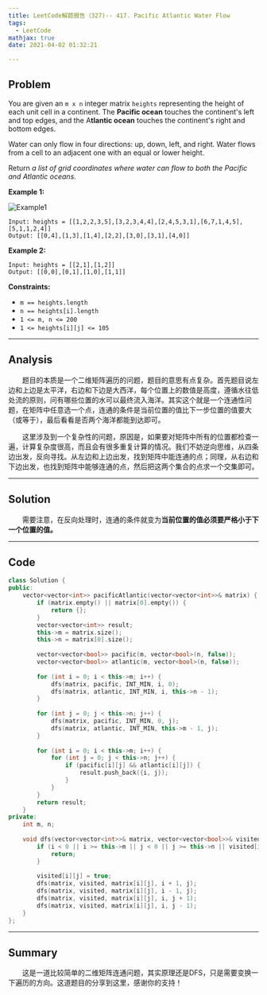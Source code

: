 ```yaml
---
title: LeetCode解题报告（327)-- 417. Pacific Atlantic Water Flow
tags:
  - LeetCode
mathjax: true
date: 2021-04-02 01:32:21

---
```


## Problem

You are given an `m x n` integer matrix `heights` representing the height of each unit cell in a continent. The **Pacific ocean** touches the continent's left and top edges, and the A**tlantic ocean** touches the continent's right and bottom edges.

Water can only flow in four directions: up, down, left, and right. Water flows from a cell to an adjacent one with an equal or lower height.

Return *a list of grid coordinates where water can flow to both the Pacific and Atlantic oceans*.

<!-- more -->

**Example 1:**

![Example1](https://assets.leetcode.com/uploads/2021/03/26/ocean-grid.jpg)

```
Input: heights = [[1,2,2,3,5],[3,2,3,4,4],[2,4,5,3,1],[6,7,1,4,5],[5,1,1,2,4]]
Output: [[0,4],[1,3],[1,4],[2,2],[3,0],[3,1],[4,0]]
```

**Example 2:**

```
Input: heights = [[2,1],[1,2]]
Output: [[0,0],[0,1],[1,0],[1,1]]
```

**Constraints:**

- `m == heights.length`
- `n == heights[i].length`
- `1 <= m, n <= 200`
- `1 <= heights[i][j] <= 105`

------

## Analysis

&emsp;&emsp;题目的本质是一个二维矩阵遍历的问题，题目的意思有点复杂。首先题目说左边和上边是太平洋，右边和下边是大西洋，每个位置上的数值是高度，遵循水往低处流的原则，问有哪些位置的水可以最终流入海洋。其实这个就是一个连通性问题，在矩阵中任意选一个点，连通的条件是当前位置的值比下一步位置的值要大（或等于），最后看看是否两个海洋都能到达即可。

&emsp;&emsp;这里涉及到一个复杂性的问题，原因是，如果要对矩阵中所有的位置都检查一遍，计算复杂度很高，而且会有很多重复计算的情况。我们不妨逆向思维，从四条边出发，反向寻找。从左边和上边出发，找到矩阵中能连通的点；同理，从右边和下边出发，也找到矩阵中能够连通的点，然后把这两个集合的点求一个交集即可。

------

## Solution

&emsp;&emsp;需要注意，在反向处理时，连通的条件就变为**当前位置的值必须要严格小于下一个位置的值。**

------

## Code

```c++
class Solution {
public:
    vector<vector<int>> pacificAtlantic(vector<vector<int>>& matrix) {
        if (matrix.empty() || matrix[0].empty()) {
            return {};
        }
        vector<vector<int>> result;
        this->m = matrix.size();
        this->n = matrix[0].size();
        
        vector<vector<bool>> pacific(m, vector<bool>(n, false));
        vector<vector<bool>> atlantic(m, vector<bool>(n, false));
        
        for (int i = 0; i < this->m; i++) {
            dfs(matrix, pacific, INT_MIN, i, 0);
            dfs(matrix, atlantic, INT_MIN, i, this->n - 1);
        }
        
        for (int j = 0; j < this->n; j++) {
            dfs(matrix, pacific, INT_MIN, 0, j);
            dfs(matrix, atlantic, INT_MIN, this->m - 1, j);
        }
        
        for (int i = 0; i < this->m; i++) {
            for (int j = 0; j < this->n; j++) {
                if (pacific[i][j] && atlantic[i][j]) {
                    result.push_back({i, j});
                }
            }
        }
        return result;
    }
private:
    int m, n;
    
    void dfs(vector<vector<int>>& matrix, vector<vector<bool>>& visited, int pre, int i, int j) {
        if (i < 0 || i >= this->m || j < 0 || j >= this->n || visited[i][j] || matrix[i][j] < pre) {
            return;
        }
        
        visited[i][j] = true;
        dfs(matrix, visited, matrix[i][j], i + 1, j);
        dfs(matrix, visited, matrix[i][j], i - 1, j);
        dfs(matrix, visited, matrix[i][j], i, j + 1);
        dfs(matrix, visited, matrix[i][j], i, j - 1);
    }
};
```

------

## Summary

&emsp;&emsp;这是一道比较简单的二维矩阵连通问题，其实原理还是DFS，只是需要变换一下遍历的方向。这道题目的分享到这里，感谢你的支持！
